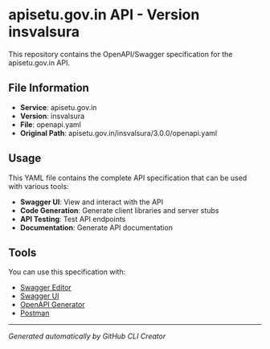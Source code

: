 # apisetu.gov.in API - Version insvalsura

This repository contains the OpenAPI/Swagger specification for the apisetu.gov.in API.

## File Information

- **Service**: apisetu.gov.in
- **Version**: insvalsura
- **File**: openapi.yaml
- **Original Path**: apisetu.gov.in/insvalsura/3.0.0/openapi.yaml

## Usage

This YAML file contains the complete API specification that can be used with various tools:

- **Swagger UI**: View and interact with the API
- **Code Generation**: Generate client libraries and server stubs
- **API Testing**: Test API endpoints
- **Documentation**: Generate API documentation

## Tools

You can use this specification with:

- [Swagger Editor](https://editor.swagger.io/)
- [Swagger UI](https://swagger.io/tools/swagger-ui/)
- [OpenAPI Generator](https://openapi-generator.tech/)
- [Postman](https://www.postman.com/)

---

*Generated automatically by GitHub CLI Creator*
